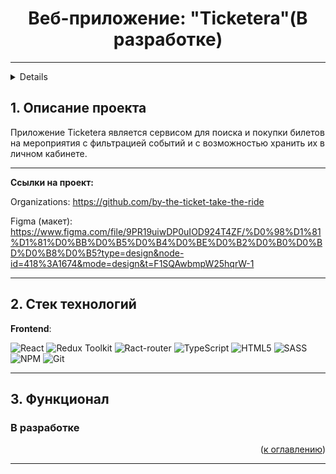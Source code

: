 <h1 align="center">Веб-приложение: "Ticketera"(В разработке)</h1>

_____

<a name="summary">
  <details>
    <summary>Оглавление</summary>
    <ol>
      <li><a href="#project-description">Описание проекта</a></li>
      <li><a href="#technologies">Стек технологий</a></li>
      <li><a href="#functionality">Функционал</a></li>
    </ol>
  </details>
</a>

<a name="project-description"><h2>1. Описание проекта</h2></a>
Приложение Ticketera является сервисом для поиска и покупки билетов на мероприятия с фильтрацией событий и с возможностью хранить их в личном кабинете.


____

<b>Ссылки на проект:</b>

Organizations: https://github.com/by-the-ticket-take-the-ride

Figma (макет): https://www.figma.com/file/9PR19uiwDP0uIOD924T4ZF/%D0%98%D1%81%D1%81%D0%BB%D0%B5%D0%B4%D0%BE%D0%B2%D0%B0%D0%BD%D0%B8%D0%B5?type=design&node-id=418%3A1674&mode=design&t=F1SQAwbmpW25hqrW-1

___

<a name="technologies"><h2>2. Стек технологий</h2></a>

**Frontend**:

![React](https://img.shields.io/badge/react-%2320232a.svg?style=for-the-badge&logo=react&logoColor=%2361DAFB)
![Redux Toolkit](https://img.shields.io/badge/Redux&nbsp;Toolkit-333?style=for-the-badge&logo=redux&logoColor=7549bc)
![Ract-router](https://camo.githubusercontent.com/4f9d20f3a284d2f6634282f61f82a62e99ee9906537dc9859decfdc9efbb51ec/68747470733a2f2f696d672e736869656c64732e696f2f62616467652f52656163745f526f757465722d4341343234353f7374796c653d666f722d7468652d6261646765266c6f676f3d72656163742d726f75746572266c6f676f436f6c6f723d7768697465)
![TypeScript](https://img.shields.io/badge/typescript-%23007ACC.svg?style=for-the-badge&logo=typescript&logoColor=white)
![HTML5](https://img.shields.io/badge/html5-%23E34F26.svg?style=for-the-badge&logo=html5&logoColor=white)
![SASS](https://img.shields.io/badge/SASS-hotpink.svg?style=for-the-badge&logo=SASS&logoColor=white)
![NPM](https://img.shields.io/badge/NPM-%23CB3837.svg?style=for-the-badge&logo=npm&logoColor=white) 
![Git](https://img.shields.io/badge/git-%23F05033.svg?style=for-the-badge&logo=git&logoColor=white)


____

<a name="functionality"><h2>3. Функционал</h2></a>

<h3 align="start">В разработке</h3>

<div align="right">(<a href="#summary">к оглавлению</a>)</div>

___
